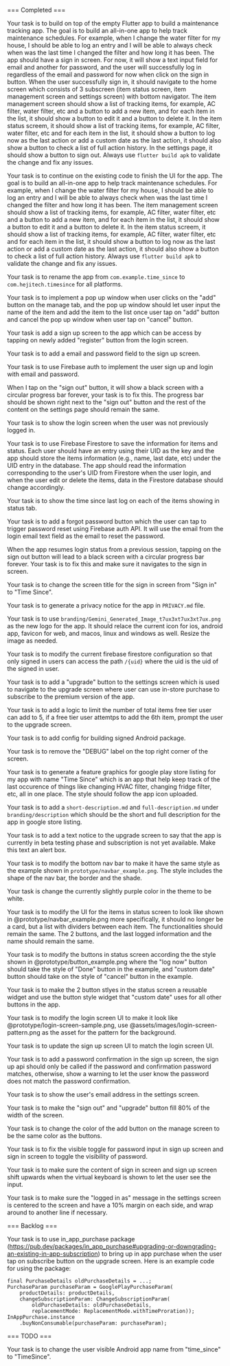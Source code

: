 === Completed ===

Your task is to build on top of the empty Flutter app to build a maintenance tracking app. The goal is to build an all-in-one app to help track maintenance schedules. For example, when I change the water filter for my house, I should be able to log an entry and I will be able to always check when was the last time I changed the filter and how long it has been. The app should have a sign in screen. For now, it will show a text input field for email and another for password, and the user will successfully log in regardless of the email and password for now when click on the sign in button. When the user successfully sign in, it should navigate to the home screen which consists of 3 subscreen (item status screen, item management screen and settings screen) with bottom navigator. The item management screen should show a list of tracking items, for example, AC filter, water filter, etc and a button to add a new item, and for each item in the list, it should show a button to edit it and a button to delete it. In the item status screem, it should show a list of tracking items, for example, AC filter, water filter, etc and for each item in the list, it should show a button to log now as the last action or add a custom date as the last action, it should also show a button to check a list of full action history. In the settings page, it should show a button to sign out. Always use `flutter build apk` to validate the change and fix any issues.

Your task is to continue on the existing code to finish the UI for the app. The goal is to build an all-in-one app to help track maintenance schedules. For example, when I change the water filter for my house, I should be able to log an entry and I will be able to always check when was the last time I changed the filter and how long it has been. The item management screen should show a list of tracking items, for example, AC filter, water filter, etc and a button to add a new item, and for each item in the list, it should show a button to edit it and a button to delete it. In the item status screem, it should show a list of tracking items, for example, AC filter, water filter, etc and for each item in the list, it should show a button to log now as the last action or add a custom date as the last action, it should also show a button to check a list of full action history. Always use `flutter build apk` to validate the change and fix any issues.

Your task is to rename the app from `com.example.time_since` to `com.hejitech.timesince` for all platforms.

Your task is to implement a pop up window when user clicks on the "add" button on the manage tab, and the pop up window should let user input the name of the item and add the item to the list once user tap on "add" button and cancel the pop up window when user tap on "cancel" button.

Your task is add a sign up screen to the app which can be access by tapping on newly added "register" button from the login screen.

Your task is to add a email and password field to the sign up screen.

Your task is to use Firebase auth to implement the user sign up and login with email and password.

When I tap on the "sign out" button, it will show a black screen with a circular progress bar forever, your task is to fix this. The progress bar should be shown right next to the "sign out" button and the rest of the content on the settings page should remain the same.

Your task is to show the login screen when the user was not previously logged in.

Your task is to use Firebase Firestore to save the information for items and status. Each user should have an entry using their UID as the key and the app should store the items information (e.g., name, last date, etc) under the UID entry in the database. The app should read the information corresponding to the user's UID from Firestore when the user login, and when the user edit or delete the items, data in the Firestore database should change accordingly.

Your task is to show the time since last log on each of the items showing in status tab.

Your task is to add a forgot password button which the user can tap to trigger password reset using Firebase auth API. It will use the email from the login email text field as the email to reset the password.

When the app resumes login status from a previous session, tapping on the sign out button will lead to a black screen with a circular progress bar forever. Your task is to fix this and make sure it navigates to the sign in screen.

Your task is to change the screen title for the sign in screen from "Sign in" to "Time Since".

Your task is to generate a privacy notice for the app in `PRIVACY.md` file.

Your task is to use `branding/Gemini_Generated_Image_t7ux3xt7ux3xt7ux.png` as the new logo for the app. It should relace the current icon for ios, android app, favicon for web, and macos, linux and windows as well. Resize the image as needed.

Your task is to modify the current firebase firestore configuration so that only signed in users can access the path `/{uid}` where the uid is the uid of the signed in user.

Your task is to add a "upgrade" button to the settings screen which is used to navigate to the upgrade screen where user can use in-store purchase to subscribe to the premium version of the app.

Your task is to add a logic to limit the number of total items free tier user can add to 5, if a free tier user attemtps to add the 6th item, prompt the user to the upgrade screen.

Your task is to add config for building signed Android package.

Your task is to remove the "DEBUG" label on the top right corner of the screen.

Your task is to generate a feature graphics for google play store listing for my app with name "Time Since" which is an app that help keep track of the last occurence of things like changing HVAC filter, changing fridge filter, etc, all in one place. The style should follow the app icon uploaded.

Your task is to add a `short-description.md` and `full-description.md` under `branding/description` which should be the short and full description for the app in google store listing.

Your task is to add a text notice to the upgrade screen to say that the app is currently in beta testing phase and subscription is not yet available. Make this text an alert box.

Your task is to modify the bottom nav bar to make it have the same style as the example shown in `prototype/navbar_example.png`. The style includes the shape of the nav bar, the border and the shade.

Your task is change the currently slightly purple color in the theme to be white.

Your task is to modify the UI for the items in status screen to look like shown in @prototype/navbar_example.png more specifically, it should no longer be a card, but a list with dividers between each item. The functionalities should remain the same. The 2 buttons, and the last logged information and the name should remain the same.

Your task is to modify the buttons in status screen according the the style shown in @prototype/button_example.png where the "log now" button should take the style of "Done" button in the example, and "custom date" button should take on the style of "cancel" button in the example.

Your task is to make the 2 button stlyes in the status screen a reusable widget and use the button style widget that "custom date" uses for all other buttons in the app.

Your task is to modify the login screen UI to make it look like @prototype/login-screen-sample.png, use @assets/images/login-screen-pattern.png as the asset for the pattern for the background.

Your task is to update the sign up screen UI to match the login screen UI.

Your task is to add a password confirmation in the sign up screen, the sign up api should only be called if the password and confirmation password matches, otherwise, show a warning to let the user know the password does not match the password confirmation.

Your task is to show the user's email address in the settings screen.

Your task is to make the "sign out" and "upgrade" button fill 80% of the width of the screen.

Your task is to change the color of the add button on the manage screen to be the same color as the buttons.

Your task is to fix the visible toggle for password input in sign up screen and sign in screen to toggle the visibility of password.

Your task is to make sure the content of sign in screen and sign up screen shift upwards when the virtual keyboard is shown to let the user see the input.

Your task is to make sure the "logged in as" message in the settings screen is centered to the screen and have a 10% margin on each side, and wrap around to another line if necessary.

=== Backlog ===

Your task is to use in_app_purchase package (https://pub.dev/packages/in_app_purchase#upgrading-or-downgrading-an-existing-in-app-subscription) to bring up in app purchase when the user tap on subscribe button on the upgrade screen. Here is an example code for using the package:
```
final PurchaseDetails oldPurchaseDetails = ...;
PurchaseParam purchaseParam = GooglePlayPurchaseParam(
    productDetails: productDetails,
    changeSubscriptionParam: ChangeSubscriptionParam(
        oldPurchaseDetails: oldPurchaseDetails,
        replacementMode: ReplacementMode.withTimeProration));
InAppPurchase.instance
    .buyNonConsumable(purchaseParam: purchaseParam);
```

=== TODO ===

Your task is to change the user visible Android app name from "time_since" to "TimeSince".

